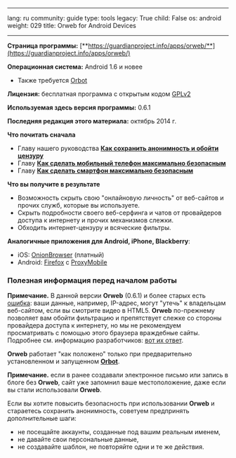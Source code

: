 

---

lang: ru
community: guide
type: tools
legacy: True
child: False
os: android
weight: 029
title: Orweb for Android Devices

---

**Страница программы:** [**https://guardianproject.info/apps/orweb/**](https://guardianproject.info/apps/orweb/)

**Операционная система:** Android 1.6 и новее
- Также требуется [Orbot](/ru/orbot_main)

**Лицензия:** бесплатная программа с открытым кодом [GPLv2](https://en.wikipedia.org/wiki/GPLv2)

**Используемая здесь версия программы:** 0.6.1

**Последняя редакция этого материала:** октябрь 2014 г.

**Что почитать сначала**

- Главу нашего руководства [**Как сохранить анонимность и обойти цензуру**](/ru/chapter-8)
- Главу [**Как сделать мобильный телефон максимально безопасным**](/ru/chapter-10)
- Главу [**Как сделать смартфон максимально безопасным**](/ru/chapter-11)

**Что вы получите в результате** 

- Возможность скрыть свою "онлайновую личность" от веб-сайтов и прочих служб, которые вы используете.
- Скрыть подробности своего веб-серфинга и чатов от провайдеров доступа к интернету и прочих механизмов слежки.
- Обходить интернет-цензуру и всяческие фильтры.

**Аналогичные приложения для Android, iPhone, Blackberry**:

- iOS: [OnionBrowser](https://mike.tig.as/onionbrowser/) (платный)
- Android: [Firefox](https://play.google.com/store/apps/details?id=org.mozilla.firefox) с [ProxyMobile](https://addons.mozilla.org/en-US/mobile/addon/proxy-mobile/)

### Полезная информация перед началом работы ###

**Примечание.** В данной версии **Orweb** (0.6.1) и более старых есть [ошибка](http://xordern.net/ip-leakage-of-mobile-tor-browsers.html): ваши данные, например, IP-адрес, могут "утечь" к владельцам веб-сайтом, если вы смотрите видео в HTML5. **Orweb** по-прежнему позволяет вам обойти фильтрацию и препятствует слежке со стороны провайдера доступа к интернету, но мы не рекомендуем просматривать с помощью этого браузера враждебные сайты. Подробнее см. информацию разработчиков: [вот их ответ](https://guardianproject.info/2014/06/30/recent-news-on-orweb-flaws/).

**Orweb** работает "как положено" только при предварительно установленном и запущенном [**Orbot**](/ru/orbot_main).

**Примечание.** если в ранее создавали электронное письмо или запись в блоге без **Orweb**, сайт уже запомнил ваше местоположение, даже если вы стали использовали **Orweb**.

Если вы хотите повысить безопасность при использовании **Orweb** и стараетесь сохранить анонимность, советуем предпринять дополнительные шаги:

- не посещайте аккаунты, созданные под вашим реальным именем,
- не давайте свои персональные данные,
- не создавайте шаблон, не повторяйте одни и те же действия.


